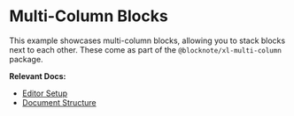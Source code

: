 # Multi-Column Blocks

This example showcases multi-column blocks, allowing you to stack blocks next to each other. These come as part of the `@blocknote/xl-multi-column` package.

**Relevant Docs:**

- [Editor Setup](/docs/editor-basics/setup)
- [Document Structure](/docs/editor-basics/document-structure)
